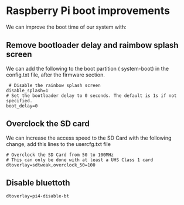  # Raspberry Pi boot improvements
 
 We can improve the boot time of our system with:
 
 ## Remove bootloader delay and raimbow splash screen
 We can add the following to the boot partition ( system-boot) in the config.txt file, after the firmware section.

```
 # Disable the rainbow splash screen
disable_splash=1
# Set the bootloader delay to 0 seconds. The default is 1s if not specified.
boot_delay=0
```
## Overclock the SD card
We can increase the access speed to the SD Card with the following change, add this lines to the usercfg.txt file 

```
# Overclock the SD Card from 50 to 100MHz
# This can only be done with at least a UHS Class 1 card
dtoverlay=sdtweak,overclock_50=100
```

## Disable bluettoth
```
dtoverlay=pi4-disable-bt
```
